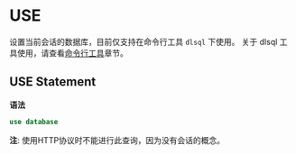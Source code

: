 # USE
设置当前会话的数据库，目前仅支持在命令行工具 `dlsql` 下使用。 关于 dlsql 工具使用，请查看[命令行工具](../../admin/datalayers-cli.md#datalayers-cli)章节。

## USE Statement
**语法**
```SQL
use database
```

**注**: 使用HTTP协议时不能进行此查询，因为没有会话的概念。

